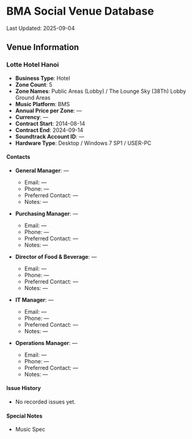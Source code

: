# BMA Social Venue Database

Last Updated: 2025-09-04

## Venue Information

### Lotte Hotel Hanoi
- **Business Type**: Hotel
- **Zone Count**: 5
- **Zone Names**: Public Areas (Lobby) / The Lounge Sky (38Th) Lobby Ground Areas
- **Music Platform**: BMS
- **Annual Price per Zone**: —
- **Currency**: —
- **Contract Start**: 2014-08-14
- **Contract End**: 2024-09-14
- **Soundtrack Account ID**: —
- **Hardware Type**: Desktop / Windows 7 SP1 / USER-PC

#### Contacts
- **General Manager**: —
  - Email: —
  - Phone: —
  - Preferred Contact: —
  - Notes: —

- **Purchasing Manager**: —
  - Email: —
  - Phone: —
  - Preferred Contact: —
  - Notes: —

- **Director of Food & Beverage**: —
  - Email: —
  - Phone: —
  - Preferred Contact: —
  - Notes: —

- **IT Manager**: —
  - Email: —
  - Phone: —
  - Preferred Contact: —
  - Notes: —

- **Operations Manager**: —
  - Email: —
  - Phone: —
  - Preferred Contact: —
  - Notes: —

#### Issue History
- No recorded issues yet.

#### Special Notes
- Music Spec
